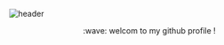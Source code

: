 ![header](https://capsule-render.vercel.app/api?type=blur&color=69DC61&align=center)

<div align="center">
   :wave: welcom to my github profile !
</div>
 



<!--
**soriii1/soriii1** is a ✨ _special_ ✨ repository because its `README.md` (this file) appears on your GitHub profile.

Here are some ideas to get you started:

- 🔭 I’m currently working on ...
- 🌱 I’m currently learning ...
- 👯 I’m looking to collaborate on ...
- 🤔 I’m looking for help with ...
- 💬 Ask me about ...
- 📫 How to reach me: ...
- 😄 Pronouns: ...
- ⚡ Fun fact: ...
-->

